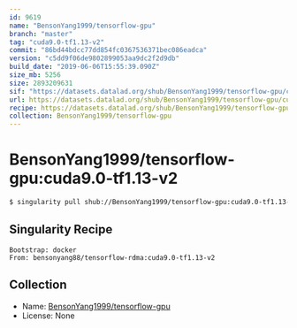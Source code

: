 ```yaml
---
id: 9619
name: "BensonYang1999/tensorflow-gpu"
branch: "master"
tag: "cuda9.0-tf1.13-v2"
commit: "86bd44bdcc77dd854fc0367536371bec086eadca"
version: "c5dd9f06de9802899053aa9dc2f2d9db"
build_date: "2019-06-06T15:55:39.090Z"
size_mb: 5256
size: 2893209631
sif: "https://datasets.datalad.org/shub/BensonYang1999/tensorflow-gpu/cuda9.0-tf1.13-v2/2019-06-06-86bd44bd-c5dd9f06/c5dd9f06de9802899053aa9dc2f2d9db.simg"
url: https://datasets.datalad.org/shub/BensonYang1999/tensorflow-gpu/cuda9.0-tf1.13-v2/2019-06-06-86bd44bd-c5dd9f06/
recipe: https://datasets.datalad.org/shub/BensonYang1999/tensorflow-gpu/cuda9.0-tf1.13-v2/2019-06-06-86bd44bd-c5dd9f06/Singularity
collection: BensonYang1999/tensorflow-gpu
---
```


# BensonYang1999/tensorflow-gpu:cuda9.0-tf1.13-v2

```bash
$ singularity pull shub://BensonYang1999/tensorflow-gpu:cuda9.0-tf1.13-v2
```

## Singularity Recipe

```singularity
Bootstrap: docker
From: bensonyang88/tensorflow-rdma:cuda9.0-tf1.13-v2
```

## Collection

 - Name: [BensonYang1999/tensorflow-gpu](https://github.com/BensonYang1999/tensorflow-gpu)
 - License: None

